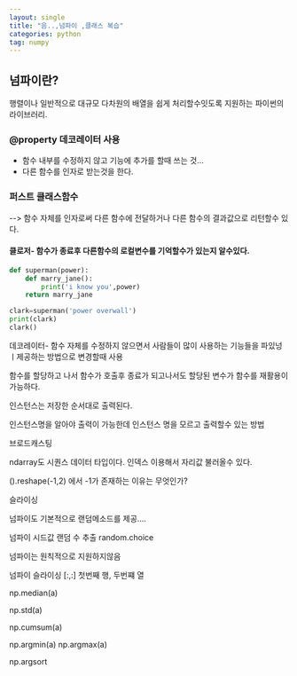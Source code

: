 ```yaml
---
layout: single
title: "음..,넘파이 ,클래스 복습"
categories: python
tag: numpy
---
```


## 넘파이란?
행렬이나 일반적으로 대규모 다차원의 배열을 쉽게 처리할수잇도록 지원하는 파이썬의 라이브러리.


### @property 데코레이터 사용
- 함수 내부를 수정하지 않고 기능에 추가를 할때 쓰는 것... 
- 다른 함수를 인자로 받는것을 한다.

### 퍼스트 클래스함수
--> 함수 자체를 인자로써 다른 함수에 전달하거나 다른 함수의 결과값으로 리턴할수 있다.

#### 클로저- 함수가 종료후 다른함수의 로컬변수를 기억할수가 있는지 알수있다.
```python
def superman(power):
	def marry_jane():
		print('i know you',power)
	return marry_jane

clark=superman('power overwall')
print(clark)
clark()

```
데코레이터- 함수 자체를 수정하지 않으면서 사람들이 많이 사용하는 기능들을 파있넝 ㅣ제공하는 방법으로 변경할때 사용

함수를 할당하고 나서 함수가 호출후 종료가 되고나서도 할당된 변수가 함수를 재활용이 가능하다.


인스턴스는 저장한 순서대로 출력된다.

인스턴스명을 알아야 출력이 가능한데 인스턴스 명을 모르고 출력할수 있는 방법

브로드캐스팅

ndarray도 시퀀스 데이터 타입이다. 인덱스 이용해서 자리값 불러올수 있다.

().reshape(-1,2)
에서 -1가 존재하는 이유는 무엇인가?

슬라이싱 

넘파이도 기본적으로 랜덤메소드를 제공.... 

넘파이 시드값
랜덤 수 추출 random.choice


넘파이는 원칙적으로 지원하지않음

넘파이 슬라이싱
[:,:]
첫번째 행, 두번쨰 열

np.median(a)

np.std(a)

np.cumsum(a)

np.argmin(a)
np.argmax(a)

np.argsort


